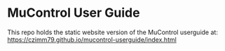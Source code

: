 # MuControl User Guide

This repo holds the static website version of the MuControl userguide at: https://czimm79.github.io/mucontrol-userguide/index.html
